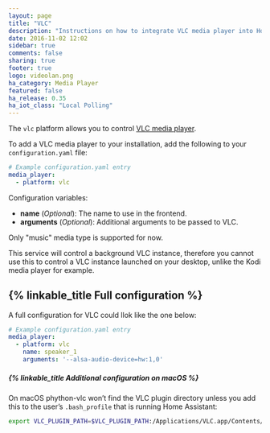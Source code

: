 ```yaml
---
layout: page
title: "VLC"
description: "Instructions on how to integrate VLC media player into Home Assistant."
date: 2016-11-02 12:02
sidebar: true
comments: false
sharing: true
footer: true
logo: videolan.png
ha_category: Media Player
featured: false
ha_release: 0.35
ha_iot_class: "Local Polling"
---
```


The `vlc` platform allows you to control [VLC media player](http://www.videolan.org/vlc/index.html).

To add a VLC media player to your installation, add the following to your `configuration.yaml` file:

```yaml
# Example configuration.yaml entry
media_player:
  - platform: vlc
```

Configuration variables:

- **name** (*Optional*): The name to use in the frontend.
- **arguments** (*Optional*): Additional arguments to be passed to VLC.

Only "music" media type is supported for now.

This service will control a background VLC instance, therefore you cannot use this to control a VLC instance launched on your desktop, unlike the Kodi media player for example.

## {% linkable_title Full configuration %}

A full configuration for VLC could llok like the one below:

```yaml
# Example configuration.yaml entry
media_player:
  - platform: vlc
    name: speaker_1
    arguments: '--alsa-audio-device=hw:1,0'
```

##### {% linkable_title Additional configuration on macOS %}

On macOS phython-vlc won’t find the VLC plugin directory unless you add this to the user’s `.bash_profile` that is running Home Assistant:

```bash
export VLC_PLUGIN_PATH=$VLC_PLUGIN_PATH:/Applications/VLC.app/Contents/MacOS/plugins
```
